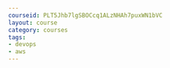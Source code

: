 ```yaml
---
courseid: PLT5Jhb7lgSBOCcq1ALzNHAh7puxWN1bVC
layout: course
category: courses
tags:
- devops 
- aws
---
```


